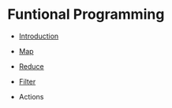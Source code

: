 # Funtional Programming

* [Introduction](https://github.com/marilynwaldman/course/blob/master/Functional%20Programming%20/01-LambdaExpressions.ipynb)
* [Map](https://github.com/marilynwaldman/course/blob/master/Functional%20Programming%20/02-FunctionalProgramming%20-%20Map%20.ipynb)
* [Reduce](https://github.com/marilynwaldman/course/blob/master/Functional%20Programming%20/03-FunctionalProgramming%20-%20Filter.ipynb)
* [Filter](https://github.com/marilynwaldman/course/blob/master/Functional%20Programming%20/04_FunctionalProgramming%20-%20Reduce.ipynb)



* Actions

